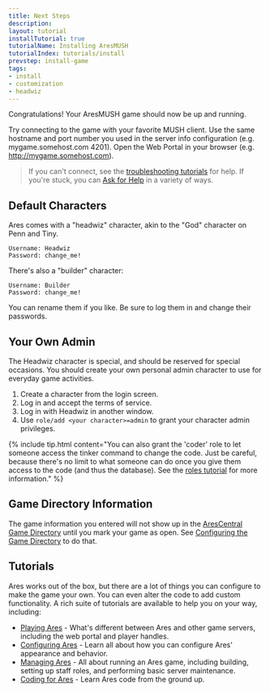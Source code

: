 ```yaml
---
title: Next Steps
description:
layout: tutorial
installTutorial: true
tutorialName: Installing AresMUSH
tutorialIndex: tutorials/install
prevstep: install-game
tags: 
- install
- customization
- headwiz
---
```


Congratulations! Your AresMUSH game should now be up and running.

Try connecting to the game with your favorite MUSH client. Use the same hostname and port number you used in the server info configuration (e.g. mygame.somehost.com 4201).   Open the Web Portal in your browser (e.g. http://mygame.somehost.com). 

> If you can't connect, see the [troubleshooting tutorials](/tutorials/code) for help.  If you're stuck, you can [Ask for Help](/feedback.html) in a variety of ways.

## Default Characters

Ares comes with a "headwiz" character, akin to the "God" character on Penn and Tiny. 

    Username: Headwiz
    Password: change_me!

There's also a "builder" character:

    Username: Builder
    Password: change_me!

You can rename them if you like.  Be sure to log them in and change their passwords.

## Your Own Admin

The Headwiz character is special, and should be reserved for special occasions.  You should create your own personal admin character to use for everyday game activities.

1. Create a character from the login screen.
2. Log in and accept the terms of service.
3. Log in with Headwiz in another window.
4. Use `role/add <your character>=admin` to grant your character admin privileges.

{% include tip.html content="You can also grant the 'coder' role to let someone access the tinker command to change the code.  Just be careful, because there's no limit to what someone can do once you give them access to the code (and thus the database).  See the [roles tutorial](/tutorials/manage/roles.html) for more information." %}

## Game Directory Information

The game information you entered will not show up in the [AresCentral Game Directory](http://arescentral.aresmush.com/games) until you mark your game as open.  See [Configuring the Game Directory](/tutorials/config/game.html) to do that.

## Tutorials

Ares works out of the box, but there are a lot of things you can configure to make the game your own.  You can even alter the code to add custom functionality.  A rich suite of tutorials are available to help you on your way, including:

* [Playing Ares](/tutorials/play) - What's different between Ares and other game servers, including the web portal and player handles.
* [Configuring Ares](/tutorials/config) - Learn all about how you can configure Ares' appearance and behavior.
* [Managing Ares](/tutorials/manage) - All about running an Ares game, including building, setting up staff roles, and performing basic server maintenance.
* [Coding for Ares](/tutorials/code) - Learn Ares code from the ground up.